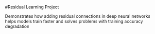 #Residual Learning Project

Demonstrates how adding residual connections in deep neural networks helps models train faster and solves problems with training accuracy degradation
